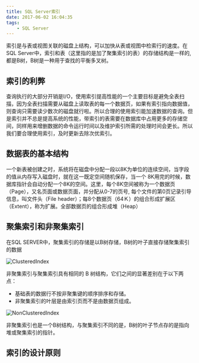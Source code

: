 ```yaml
---
title: SQL Server索引
date: 2017-06-02 16:04:35
tags:
    - SQL Server
---
```


索引是与表或视图关联的磁盘上结构，可以加快从表或视图中检索行的速度。在SQL Server中，索引和表（这里指的是加了聚集索引的表）的存储结构是一样的,都是B树，B树是一种用于查找的平衡多叉树。

## 索引的利弊

查询执行的大部分开销是I/O，使用索引提高性能的一个主要目标是避免全表扫描，因为全表扫描需要从磁盘上读取表的每一个数据页，如果有索引指向数据值，则查询只需要读少数次的磁盘就行啦。所以合理的使用索引能加速数据的查询。但是索引并不总是提高系统的性能，带索引的表需要在数据库中占用更多的存储空间，同样用来增删数据的命令运行时间以及维护索引所需的处理时间会更长。所以我们要合理使用索引，及时更新去除次优索引。

## 数据表的基本结构

一个新表被创建之时，系统将在磁盘中分配一段以8K为单位的连续空间，当字段的值从内存写入磁盘时，就在这一既定空间随机保存，当一个 8K用完的时候，数据库指针会自动分配一个8K的空间。这里，每个8K空间被称为一个数据页（Page），又名页面或数据页面，并分配从0-7的页号, 每个文件的第0页记录引导信息，叫文件头（File header）；每8个数据页（64Ｋ）的组合形成扩展区（Extent），称为扩展。全部数据页的组合形成堆（Heap）


## 聚集索引和非聚集索引

在SQL SERVER中，聚集索引的存储是以B树存储，B树的叶子直接存储聚集索引的数据

![ClusteredIndex](https://i-technet.sec.s-msft.com/dynimg/IC144198.gif)

非聚集索引与聚集索引具有相同的 B 树结构，它们之间的显著差别在于以下两点：
- 基础表的数据行不按非聚集键的顺序排序和存储。
- 非聚集索引的叶层是由索引页而不是由数据页组成。

![NonClusteredIndex](https://i-technet.sec.s-msft.com/dynimg/IC85533.gif)

非聚集索引也是一个B树结构，与聚集索引不同的是，B树的叶子节点存的是指向堆或聚集索引的指针。

## 索引的设计原则
